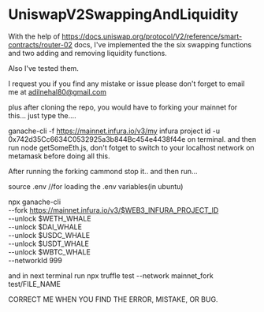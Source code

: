 # UniswapV2SwappingAndLiquidity
With the help of https://docs.uniswap.org/protocol/V2/reference/smart-contracts/router-02 docs, I've implemented the the six swapping functions and two adding
and removing liquidity functions. 

Also I've tested them. 

I request you if you find any mistake or issue please don't forget to email me at adilnehal80@gmail.com

plus after cloning the repo, you would have to forking your mainnet for this... just type the....

ganache-cli -f https://mainnet.infura.io/v3/my infura project id -u 0x742d35Cc6634C0532925a3b844Bc454e4438f44e on terminal.
and then run node getSomeEth.js, don't fotget to switch to your localhost network on metamask before doing all this. 

After running the forking cammond stop it.. and then run...

source .env //for loading the .env variables(in ubuntu)

 npx ganache-cli \
 --fork https://mainnet.infura.io/v3/$WEB3_INFURA_PROJECT_ID \
 --unlock $WETH_WHALE \
 --unlock $DAI_WHALE \
 --unlock $USDC_WHALE \
 --unlock $USDT_WHALE \
 --unlock $WBTC_WHALE \
 --networkId 999
 
 and in next terminal run 
 npx truffle test --network mainnet_fork test/FILE_NAME
 
 CORRECT ME WHEN YOU FIND THE ERROR, MISTAKE, OR BUG.
